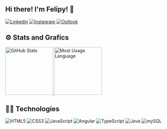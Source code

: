 ## Hi there! I'm Felipy! 🫡

<div>
   <a href="https://www.linkedin.com/in/felipy-roma-581007228/" target="_blank"><img alt ="Linkedin" src="https://img.shields.io/badge/LinkedIn-0077B5?style=for-the-badge&logo=linkedin&logoColor=white"></a>
   <a href="https://www.instagram.com/felipyroma_/" target="_blank"><img alt ="Instagram" src="https://img.shields.io/badge/Instagram-E4405F?style=for-the-badge&logo=instagram&logoColor=white"></a>
   <a href="mailto:felipy.roma@hotmail.com" target="_blank"><img alt ="Outlook" src="https://img.shields.io/badge/Microsoft_Outlook-0078D4?style=for-the-badge&logo=microsoft-outlook&logoColor=white"></a>
</div>

## ⚙️ Stats and Grafics
<div>
    <a href="https://github.com/felipyroma">
       <img height="150em" alt="GitHub Stats" src="https://github-readme-stats.vercel.app/api?username=felipyroma&show_icons=true&theme=radical">
       <img height="150em" alt="Most Usage Language" src="https://github-readme-stats.vercel.app/api/top-langs/?username=felipyroma&theme=radical&layout=compact&langs_count=8">
    </a>
</div>

## 👨‍💻 Technologies 
<div>
  <img alt="HTML5" src="https://img.shields.io/badge/HTML5-E34F26?style=for-the-badge&logo=html5&logoColor=white">
  <img alt="CSS3" src="https://img.shields.io/badge/CSS3-1572B6?style=for-the-badge&logo=css3&logoColor=white">
  <img alt="JavaScript" src="https://img.shields.io/badge/JavaScript-F7DF1E?style=for-the-badge&logo=javascript&logoColor=black">
  <img alt="Angular" src="https://img.shields.io/badge/Angular-DD0031?style=for-the-badge&logo=angular&logoColor=white">
  <img alt="TypeScript" src="https://img.shields.io/badge/TypeScript-007ACC?style=for-the-badge&logo=typescript&logoColor=white">
  <img alt="Java" src="https://img.shields.io/badge/Java-ED8B00?style=for-the-badge&logo=openjdk&logoColor=white">
  <img alt="mySQL" src="https://img.shields.io/badge/MySQL-005C84?style=for-the-badge&logo=mysql&logoColor=white">
</div>




<!--
**felipyroma/felipyroma** is a ✨ _special_ ✨ repository because its `README.md` (this file) appears on your GitHub profile.

Here are some ideas to get you started:

- 🔭 I’m currently working on ...
- 🌱 I’m currently learning ...
- 👯 I’m looking to collaborate on ...
- 🤔 I’m looking for help with ...
- 💬 Ask me about ...
- 📫 How to reach me: ...
- 😄 Pronouns: ...
- ⚡ Fun fact: ...
-->

